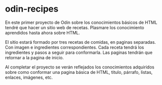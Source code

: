 # odin-recipes

En este primer proyecto de Odin sobre los conocimientos básicos de HTML tendré que hacer un sitio web de recetas.
Plasmare los conocimiento aprendidos hasta ahora sobre HTML.

El sitio estará formado por tres recetas de comidas, en paginas separadas. Con imagen e ingredientes correspondientes.
Cada receta tendrá los ingredientes y pasos a seguir para conformarla.
Las paginas tendrán que retornar a la pagina de inicio.

Al completar el proyecto se verán reflejados los conocimientos adquiridos sobre como conformar una pagina básica de HTML, titulo, párrafo, listas, enlaces, imágenes, etc.